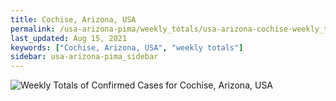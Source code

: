 ```yaml
---
title: Cochise, Arizona, USA
permalink: /usa-arizona-pima/weekly_totals/usa-arizona-cochise-weekly_totals.html
last_updated: Aug 15, 2021
keywords: ["Cochise, Arizona, USA", "weekly totals"]
sidebar: usa-arizona-pima_sidebar
---
```


![Weekly Totals of Confirmed Cases for Cochise, Arizona, USA](/covid_tracker/images/graphs/usa-arizona-cochise-weekly_totals_graph.png)
